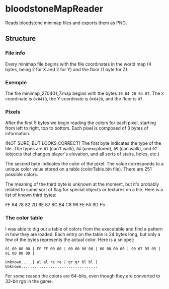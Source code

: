 # bloodstoneMapReader
Reads bloodstone minimap files and exports them as PNG.

## Structure

### File info
Every minimap file begins with the file coordinates in the world map (4 bytes, being 2 for X and 2 for Y) and the floor (1 byte for Z).

### Exemple
The file minimap_270401_7.map begins with the bytes `10 04 20 04 07`.
The `X` coordinate is `0x0410`, the Y coordinate is `0x0420`, and the floor is `07`.

### Pixels
After the first 5 bytes we begin reading the colors for each pixel, starting from left to right, top to bottom.
Each pixel is composed of 3 bytes of information.

(NOT SURE, BUT LOOKS CORRECT) The first byte indicates the type of the tile. The types are `01` (can't walk), `04` (unexcplored), `05` (can walk), and `07` (objects that changes player's elevation, and all sorts of stairs, holes, etc.)

The second byte indicates the color of the pixel. The value corresponds to a unique color value stored on a table (colorTable.bin file). There are 251 possible colors.

The meaning of the third byte is unknown at the moment, but it's probably related to some sort of flag for special objects or textures on a tile. Here is a list of known third bytes:

FF
64
78
82
7D
6E
87
8C
B4
C8
96
FE
FA
9D
F5


### The color table
I was able to dig out a table of colors from the executable and find a pattern in how they are loaded. Each entry on the table is 24 bytes long, but only a few of the bytes represents the actual color.
Here is a snippet:

`01 00 00 00 | FF FF 00 00 | 00 00 00 00 | 00 00 00 00 | 90 67 D5 05 | 01 00 00 00 |`

`Unknown.....| al al re re | gr gr bl bl | Unknown..................................`

For some reason the colors are 64-bits, even though they are converted to 32-bit rgb in the game.
